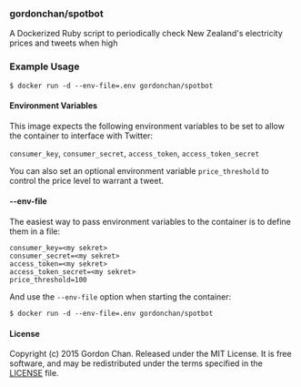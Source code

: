 ### gordonchan/spotbot

A Dockerized Ruby script to periodically check New Zealand's electricity prices and tweets when high

### Example Usage

```
$ docker run -d --env-file=.env gordonchan/spotbot
```

#### Environment Variables
This image expects the following environment variables to be set to allow the container to interface with Twitter:

`consumer_key`, `consumer_secret`, `access_token`, `access_token_secret`

You can also set an optional environment variable `price_threshold` to control the price level to warrant a tweet.

#### --env-file
The easiest way to pass environment variables to the container is to define them in a file:

```
consumer_key=<my sekret>
consumer_secret=<my sekret>
access_token=<my sekret>
access_token_secret=<my sekret>
price_threshold=100
```

And use the `--env-file` option when starting the container:

```
$ docker run -d --env-file=.env gordonchan/spotbot
```

#### License

Copyright (c) 2015 Gordon Chan. Released under the MIT License. It is free software, and may be redistributed under the terms specified in the [LICENSE](https://github.com/gchan/dockerfiles/blob/master/LICENSE.txt) file.